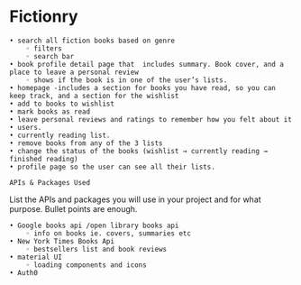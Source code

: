 # Fictionry

    • search all fiction books based on genre
        ◦ filters
        ◦ search bar
    • book profile detail page that  includes summary. Book cover, and a place to leave a personal review
        ◦ shows if the book is in one of the user’s lists.
    • homepage -includes a section for books you have read, so you can keep track, and a section for the wishlist
    • add to books to wishlist
    • mark books as read
    • leave personal reviews and ratings to remember how you felt about it
    • users.
    • currently reading list.
    • remove books from any of the 3 lists
    • change the status of the books (wishlist → currently reading → finished reading)
    • profile page so the user can see all their lists.

    APIs & Packages Used
List the APIs and packages you will use in your project and for what purpose. Bullet points are enough.

    • Google books api /open library books api
        ◦ info on books ie. covers, summaries etc
    • New York Times Books Api
        ◦ bestsellers list and book reviews
    • material UI
        ◦ loading components and icons
    • Auth0